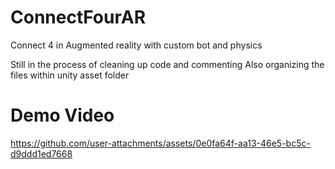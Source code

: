 # ConnectFourAR
Connect 4 in Augmented reality with custom bot and physics

Still in the process of cleaning up code and commenting
Also organizing the files within unity asset folder


# Demo Video
https://github.com/user-attachments/assets/0e0fa64f-aa13-46e5-bc5c-d9ddd1ed7668

